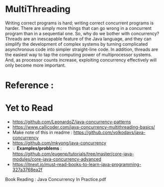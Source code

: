 # MultiThreading

Writing correct programs is hard; writing correct concurrent programs is harder.
There are simply more things that can go wrong in a concurrent program than
in a sequential one. So, why do we bother with concurrency? Threads are an
inescapable feature of the Java language, and they can simplify the development
of complex systems by turning complicated asynchronous code into simpler
straight-line code. In addition, threads are the easiest way to tap the computing
power of multiprocessor systems. And, as processor counts increase, exploiting
concurrency effectively will only become more important.


# Reference :

# Yet to Read
- https://github.com/LeonardoZ/java-concurrency-patterns
- https://www.callicoder.com/java-concurrency-multithreading-basics/
- Make note of this in readme : https://github.com/volkodavs/java-concurrency
- https://github.com/mkyong/java-concurrency
- :bulb: **Examples/problems** : https://github.com/eugenp/tutorials/tree/master/core-java-modules/core-java-concurrency-advanced
- https://itnext.io/must-read-books-to-learn-java-programming-327a3768ea2f



Book Reading : Java Concurrency In Practice.pdf
